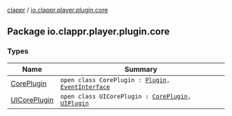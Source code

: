 [clappr](../index.md) / [io.clappr.player.plugin.core](./index.md)

## Package io.clappr.player.plugin.core

### Types

| Name | Summary |
|---|---|
| [CorePlugin](-core-plugin/index.md) | `open class CorePlugin : `[`Plugin`](../io.clappr.player.plugin/-plugin/index.md)`, `[`EventInterface`](../io.clappr.player.base/-event-interface/index.md) |
| [UICorePlugin](-u-i-core-plugin/index.md) | `open class UICorePlugin : `[`CorePlugin`](-core-plugin/index.md)`, `[`UIPlugin`](../io.clappr.player.plugin/-u-i-plugin/index.md) |
